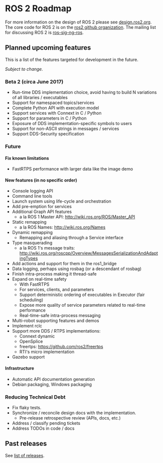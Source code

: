 # ROS 2 Roadmap

For more information on the design of ROS 2 please see [design.ros2.org](http://design.ros2.org).
The core code for ROS 2 is on the [ros2 github organization](https://github.com/ros2).
The mailing list for discussing ROS 2 is [ros-sig-ng-ros](https://groups.google.com/d/forum/ros-sig-ng-ros).

## Planned upcoming features

This is a list of the features targeted for development in the future.

*Subject to change.*

### Beta 2 (circa June 2017)
- Run-time DDS implementation choice, avoid having to build N variations of all libraries / executables
- Support for namespaced topics/services
- Complete Python API with execution model
- Support services with Connext in C / Python
- Support for parameters in C / Python
- Exposure of DDS implementation-specific symbols to users
- Support for non-ASCII strings in messages / services
- Support DDS-Security specification

### Future

#### Fix known limitations

- FastRTPS performance with larger data like the image demo


#### New features (in no specific order)

- Console logging API
- Command line tools
- Launch system using life-cycle and orchestration
- Add pre-emption for services
- Additional Graph API features
  - a la ROS 1 Master API: http://wiki.ros.org/ROS/Master_API
- Static remapping
  - a la ROS Names: http://wiki.ros.org/Names
- Dynamic remapping
  - Remapping and aliasing through a Service interface
- Type masquerading
  - a la ROS 1's message traits: http://wiki.ros.org/roscpp/Overview/MessagesSerializationAndAdaptingTypes
- Add actions and support for them in the ros1_bridge
- Data logging, perhaps using rosbag (or a descendant of rosbag)
- Finish intra-process making it thread-safe
- Expand on real-time safety
  - With FastRTPS
  - For services, clients, and parameters
  - Support deterministic ordering of executables in Executor (fair scheduling)
  - Expose more quality of service parameters related to real-time performance
  - Real-time-safe intra-process messaging
- Multi-robot supporting features and demos
- Implement rclc
- Support more DDS / RTPS implementations:
  - Connext dynamic
  - OpenSplice
  - freertps: https://github.com/ros2/freertps
  - RTI's micro implementation
- Gazebo support

#### Infrastructure

- Automatic API documentation generation
- Debian packaging, Windows packaging

### Reducing Technical Debt

- Fix flaky tests.
- Synchronize / reconcile design docs with the implementation.
  - Pre-release retrospective review (APIs, docs, etc.)
- Address / classify pending tickets
- Address TODOs in code / docs

## Past releases

See [list of releases](Releases).